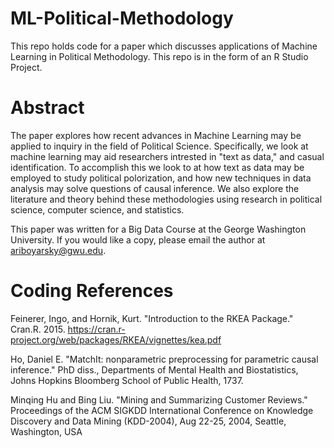 # ML-Political-Methodology
This repo holds code for a paper which discusses applications of Machine Learning in Political Methodology. This repo is in the form of an R Studio Project.

# Abstract
The paper explores how recent advances in Machine Learning may be applied to inquiry in the field of Political Science. Specifically, 
we look at machine learning may aid researchers intrested in "text as data," and casual identification. To accomplish this we look to at 
how text as data may be employed to study political polorization, and how new techniques in data analysis may solve questions of
causal inference. We also explore the literature and theory behind these methodologies using research in political science, computer science,
and statistics.

This paper was written for a Big Data Course at the George Washington University. If you would like a copy, please email the author at ariboyarsky@gwu.edu.


# Coding References

Feinerer, Ingo, and Hornik, Kurt. "Introduction to the RKEA Package." Cran.R. 2015. https://cran.r-project.org/web/packages/RKEA/vignettes/kea.pdf

Ho, Daniel E. "MatchIt: nonparametric preprocessing for parametric causal inference." PhD diss., Departments of Mental Health and Biostatistics, Johns Hopkins Bloomberg School of Public Health, 1737.

Minqing Hu and Bing Liu. "Mining and Summarizing Customer Reviews." Proceedings of the ACM SIGKDD International Conference on Knowledge Discovery and Data Mining (KDD-2004), Aug 22-25, 2004, Seattle, Washington, USA
